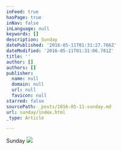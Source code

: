 ```yaml
---
inFeed: true
hasPage: true
inNav: false
inLanguage: null
keywords: []
description: Sunday
datePublished: '2016-05-11T01:31:27.766Z'
dateModified: '2016-05-11T01:31:06.781Z'
title: ''
author: []
authors: []
publisher:
  name: null
  domain: null
  url: null
  favicon: null
starred: false
sourcePath: _posts/2016-05-11-sunday.md
url: sunday/index.html
_type: Article

---
```

Sunday
![](https://the-grid-user-content.s3-us-west-2.amazonaws.com/b664d7b5-e690-41f6-a926-13183e2c9b75.jpg)